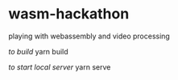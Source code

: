 # wasm-hackathon
playing with webassembly and video processing

*to build*
yarn build

*to start local server*
yarn serve

